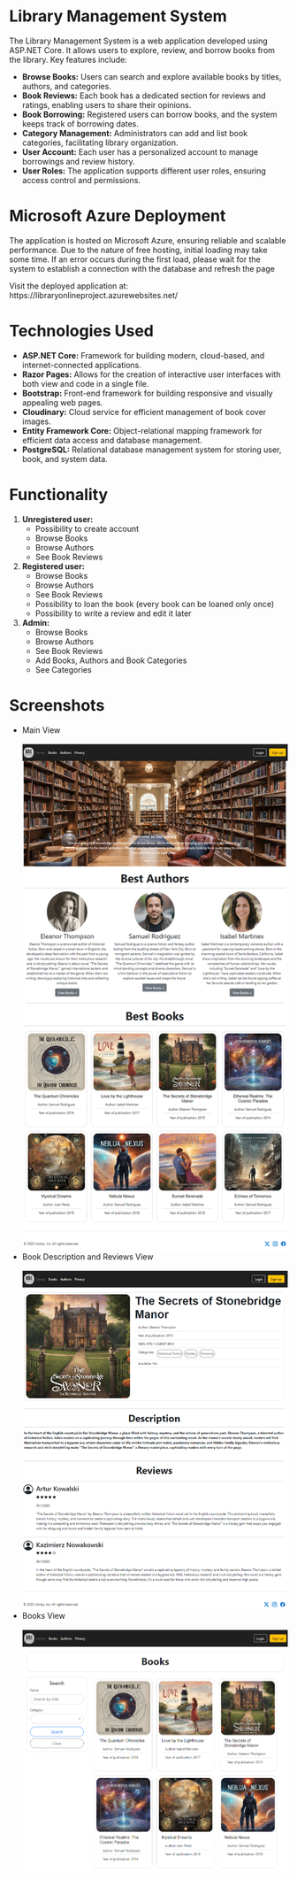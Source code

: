 # Library Management System

<p>The Library Management System is a web application developed using ASP.NET Core. It allows users to explore, review, and borrow books from the library. Key features include:</p>

  <ul>
    <li><strong>Browse Books:</strong> Users can search and explore available books by titles, authors, and categories.</li>
    <li><strong>Book Reviews:</strong> Each book has a dedicated section for reviews and ratings, enabling users to share their opinions.</li>
    <li><strong>Book Borrowing:</strong> Registered users can borrow books, and the system keeps track of borrowing dates.</li>
    <li><strong>Category Management:</strong> Administrators can add and list book categories, facilitating library organization.</li>
    <li><strong>User Account:</strong> Each user has a personalized account to manage borrowings and review history.</li>
    <li><strong>User Roles:</strong> The application supports different user roles, ensuring access control and permissions.</li>
  </ul>

  # Microsoft Azure Deployment
  <p>The application is hosted on Microsoft Azure, ensuring reliable and scalable performance. Due to the nature of free hosting, initial loading may take some time. If an error occurs during the first load, please wait for the system to establish a connection with the database and refresh the page</p>
  <p>Visit the deployed application at: https://libraryonlineproject.azurewebsites.net/</p>

  # Technologies Used

  <ul>
    <li><strong>ASP.NET Core:</strong> Framework for building modern, cloud-based, and internet-connected applications.</li>
    <li><strong>Razor Pages:</strong> Allows for the creation of interactive user interfaces with both view and code in a single file.</li>
    <li><strong>Bootstrap:</strong> Front-end framework for building responsive and visually appealing web pages.</li>
    <li><strong>Cloudinary:</strong> Cloud service for efficient management of book cover images.</li>
    <li><strong>Entity Framework Core:</strong> Object-relational mapping framework for efficient data access and database management.</li>
    <li><strong>PostgreSQL:</strong> Relational database management system for storing user, book, and system data.</li>
  </ul>

  # Functionality

  <ol type="1">
    <li><strong>Unregistered user:</strong>
        <ul>
            <li>Possibility to create account</li>
            <li>Browse Books</li>
            <li>Browse Authors</li>
            <li>See Book Reviews</li>
        </ul>
    </li>
    <li>
        <strong>Registered user:</strong>
        <ul>
            <li>Browse Books</li>
            <li>Browse Authors</li>
            <li>See Book Reviews</li>
            <li>Possibility to loan the book (every book can be loaned only once)</li>
            <li>Possibility to write a review and edit it later</li>
        </ul>
    </li>
    <li>
        <strong>Admin:</strong>
        <ul>
            <li>Browse Books</li>
            <li>Browse Authors</li>
            <li>See Book Reviews</li>
            <li>Add Books, Authors and Book Categories</li>
            <li>See Categories</li>
        </ul>
    </li>
</ol>

# Screenshots

<ul>
  <li>Main View</li>
  <br />
  <img src="WebApplication1/Images/MainView.png" alt="Library Image" style="max-width: 100%; height: auto;">
  <li>Book Description and Reviews View</li>
  <br />
    <img src="WebApplication1/Images/BookDescription.png" alt="Description" style="max-width: 100%; height: auto;">
  <li>Books View</li>
  <br />
    <img src="WebApplication1/Images/BooksView.png" alt="Books" style="max-width: 100%; height: auto;">
    <br/>

</ul>
